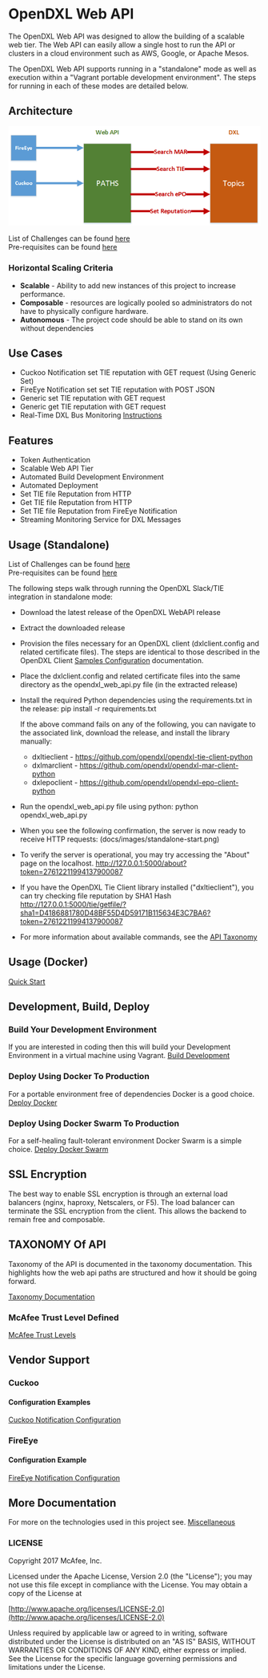# OpenDXL Web API

The OpenDXL Web API was designed to allow the building of a scalable web tier.  The Web API can easily allow a single host to run the API or clusters in a cloud environment such as AWS, Google, or Apache Mesos.  

The OpenDXL Web API supports running in a "standalone" mode as well as execution within a "Vagrant portable development environment". The steps for running in each of these modes are detailed below.

## Architecture
![Web API](docs/images/webapi.png)

List of Challenges can be found [here](docs/challenges.md)<br>
Pre-requisites can be found [here](docs/Prerequisites.md)

### Horizontal Scaling Criteria
* **Scalable** - Ability to add new instances of this project to increase performance.
* **Composable** - resources are logically pooled so administrators do not have to physically configure hardware.
* **Autonomous** - The project code should be able to stand on its own without dependencies

## Use Cases
* Cuckoo Notification set TIE reputation with GET request (Using Generic Set)
* FireEye Notification set set TIE reputation with POST JSON
* Generic set TIE reputation with GET request
* Generic get TIE reputation with GET request
* Real-Time DXL Bus Monitoring [Instructions](docs/dxlmonitoring.md)

## Features
* Token Authentication
* Scalable Web API Tier
* Automated Build Development Environment
* Automated Deployment
* Set TIE file Reputation from HTTP
* Get TIE file Reputation from HTTP
* Set TIE file Reputation from FireEye Notification
* Streaming Monitoring Service for DXL Messages

## Usage (Standalone)

List of Challenges can be found [here](docs/challenges.md)<br>
Pre-requisites can be found [here](docs/Prerequisites.md)

The following steps walk through running the OpenDXL Slack/TIE integration in standalone mode:

* Download the latest release of the OpenDXL WebAPI release
* Extract the downloaded release
* Provision the files necessary for an OpenDXL client (dxlclient.config and related certificate files).
    The steps are identical to those described in the OpenDXL Client [Samples Configuration](https://opendxl.github.io/opendxl-client-python/pydoc/sampleconfig.html) documentation.
* Place the dxlclient.config and related certificate files into the same directory as the opendxl_web_api.py file (in the extracted release)
* Install the required Python dependencies using the requirements.txt in the release:
    pip install -r requirements.txt
        
    If the above command fails on any of the following, you can navigate to the associated link, download the release, and install the library manually:
    - dxltieclient - https://github.com/opendxl/opendxl-tie-client-python
    - dxlmarclient - https://github.com/opendxl/opendxl-mar-client-python
    - dxlepoclient - https://github.com/opendxl/opendxl-epo-client-python

* Run the opendxl_web_api.py file using python:
    python opendxl_web_api.py
* When you see the following confirmation, the server is now ready to receive HTTP requests: (docs/images/standalone-start.png)  

* To verify the server is operational, you may try accessing the "About" page on the localhost.
    http://127.0.0.1:5000/about?token=27612211994137900087

* If you have the OpenDXL Tie Client library installed ("dxltieclient"), you can try checking file reputation by SHA1 Hash
    http://127.0.0.1:5000/tie/getfile/?sha1=D4186881780D48BF55D4D59171B115634E3C7BA6?token=27612211994137900087

* For more information about available commands, see the [API Taxonomy](docs/taxonomy.md)

## Usage (Docker)
[Quick Start](docs/quickstart.md)

## Development, Build, Deploy 

### Build Your Development Environment
If you are interested in coding then this will build your Development Environment in a virtual machine using Vagrant.
[Build Development](docs/dev.md)

### Deploy Using Docker To Production
For a portable environment free of dependencies Docker is a good choice.
[Deploy Docker](docs/dockerdeploy.md)

### Deploy Using Docker Swarm To Production
For a self-healing fault-tolerant environment Docker Swarm is a simple choice.
[Deploy Docker Swarm](docs/dockerswarm.md)


## SSL Encryption
The best way to enable SSL encryption is through an external load balancers (nginx, haproxy, Netscalers, or F5).  The load balancer can terminate the SSL encryption from the client.  This allows the backend to remain free and composable.

## TAXONOMY Of API

Taxonomy of the API is documented in the taxonomy documentation.  This highlights how the web api paths are structured and how it should be going forward.

[Taxonomy Documentation](docs/taxonomy.md)

### McAfee Trust Level Defined
[McAfee Trust Levels](docs/trustlevels.md)

## Vendor Support
### Cuckoo

#### Configuration Examples
[Cuckoo Notification Configuration](docs/cuckoo.md)

### FireEye

#### Configuration Example
[FireEye Notification Configuration](docs/fireeye.md)


## More Documentation
For more on the technologies used in this project see.
[Miscellaneous](docs/misc.md)

### LICENSE
Copyright 2017 McAfee, Inc.

Licensed under the Apache License, Version 2.0 (the "License"); you may not use this file except in compliance with the License. You may obtain a copy of the License at

[http://www.apache.org/licenses/LICENSE-2.0](http://www.apache.org/licenses/LICENSE-2.0)

Unless required by applicable law or agreed to in writing, software distributed under the License is distributed on an "AS IS" BASIS, WITHOUT WARRANTIES OR CONDITIONS OF ANY KIND, either express or implied. See the License for the specific language governing permissions and limitations under the License.

